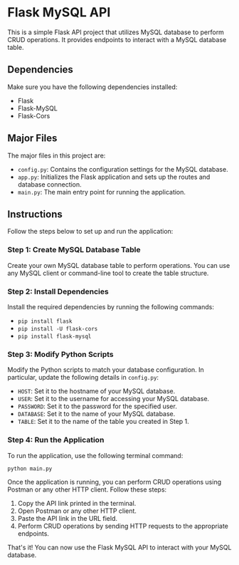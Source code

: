 # Flask MySQL API

This is a simple Flask API project that utilizes MySQL database to perform CRUD operations. It provides endpoints to interact with a MySQL database table.

## Dependencies

Make sure you have the following dependencies installed:

- Flask
- Flask-MySQL
- Flask-Cors

## Major Files

The major files in this project are:

- `config.py`: Contains the configuration settings for the MySQL database.
- `app.py`: Initializes the Flask application and sets up the routes and database connection.
- `main.py`: The main entry point for running the application.

## Instructions

Follow the steps below to set up and run the application:

### Step 1: Create MySQL Database Table

Create your own MySQL database table to perform operations. You can use any MySQL client or command-line tool to create the table structure.

### Step 2: Install Dependencies

Install the required dependencies by running the following commands:

- `pip install flask`
- `pip install -U flask-cors`
- `pip install flask-mysql`


### Step 3: Modify Python Scripts

Modify the Python scripts to match your database configuration. In particular, update the following details in `config.py`:

- `HOST`: Set it to the hostname of your MySQL database.
- `USER`: Set it to the username for accessing your MySQL database.
- `PASSWORD`: Set it to the password for the specified user.
- `DATABASE`: Set it to the name of your MySQL database.
- `TABLE`: Set it to the name of the table you created in Step 1.

### Step 4: Run the Application

To run the application, use the following terminal command:

`python main.py`


Once the application is running, you can perform CRUD operations using Postman or any other HTTP client. Follow these steps:

1. Copy the API link printed in the terminal.
2. Open Postman or any other HTTP client.
3. Paste the API link in the URL field.
4. Perform CRUD operations by sending HTTP requests to the appropriate endpoints.

That's it! You can now use the Flask MySQL API to interact with your MySQL database.
